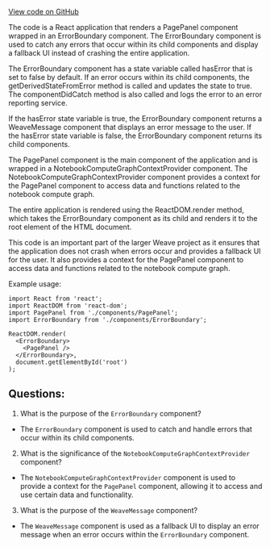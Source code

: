 [View code on GitHub](https://github.com/wandb/weave/weave-js/src/entrypoint.tsx)

The code is a React application that renders a PagePanel component wrapped in an ErrorBoundary component. The ErrorBoundary component is used to catch any errors that occur within its child components and display a fallback UI instead of crashing the entire application. 

The ErrorBoundary component has a state variable called hasError that is set to false by default. If an error occurs within its child components, the getDerivedStateFromError method is called and updates the state to true. The componentDidCatch method is also called and logs the error to an error reporting service. 

If the hasError state variable is true, the ErrorBoundary component returns a WeaveMessage component that displays an error message to the user. If the hasError state variable is false, the ErrorBoundary component returns its child components. 

The PagePanel component is the main component of the application and is wrapped in a NotebookComputeGraphContextProvider component. The NotebookComputeGraphContextProvider component provides a context for the PagePanel component to access data and functions related to the notebook compute graph. 

The entire application is rendered using the ReactDOM.render method, which takes the ErrorBoundary component as its child and renders it to the root element of the HTML document. 

This code is an important part of the larger Weave project as it ensures that the application does not crash when errors occur and provides a fallback UI for the user. It also provides a context for the PagePanel component to access data and functions related to the notebook compute graph. 

Example usage:

```
import React from 'react';
import ReactDOM from 'react-dom';
import PagePanel from './components/PagePanel';
import ErrorBoundary from './components/ErrorBoundary';

ReactDOM.render(
  <ErrorBoundary>
    <PagePanel />
  </ErrorBoundary>,
  document.getElementById('root')
);
```
## Questions: 
 1. What is the purpose of the `ErrorBoundary` component?
- The `ErrorBoundary` component is used to catch and handle errors that occur within its child components.

2. What is the significance of the `NotebookComputeGraphContextProvider` component?
- The `NotebookComputeGraphContextProvider` component is used to provide a context for the `PagePanel` component, allowing it to access and use certain data and functionality.

3. What is the purpose of the `WeaveMessage` component?
- The `WeaveMessage` component is used as a fallback UI to display an error message when an error occurs within the `ErrorBoundary` component.